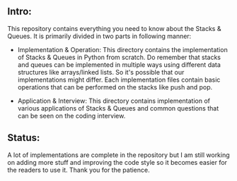 ## Intro:

This repository contains everything you need to know about the Stacks & Queues. It is primarily divided in two parts in following manner:

- Implementation & Operation: 
This directory contains the implementation of Stacks & Queues in Python from scratch. Do remember that stacks and queues can be implemented in multiple ways using different data structures like arrays/linked lists. So it's possible that our implementations might differ. Each implementation files contain basic operations that can be performed on the stacks like push and pop.

- Application & Interview:
This directory contains implementation of various applications of Stacks & Queues and common questions that can be seen on the coding interview. 


## Status:
A lot of implementations are complete in the repository but I am still working on adding more stuff and improving the code style so it becomes easier for the readers to use it. Thank you for the patience. 
